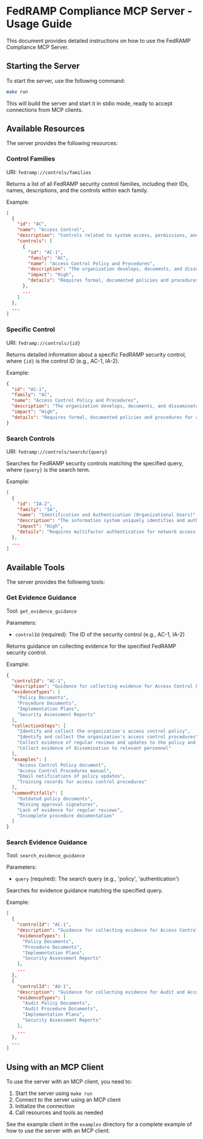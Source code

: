 # FedRAMP Compliance MCP Server - Usage Guide

This document provides detailed instructions on how to use the FedRAMP Compliance MCP Server.

## Starting the Server

To start the server, use the following command:

```bash
make run
```

This will build the server and start it in stdio mode, ready to accept connections from MCP clients.

## Available Resources

The server provides the following resources:

### Control Families

URI: `fedramp://controls/families`

Returns a list of all FedRAMP security control families, including their IDs, names, descriptions, and the controls within each family.

Example:
```json
[
  {
    "id": "AC",
    "name": "Access Control",
    "description": "Controls related to system access, permissions, and authentication",
    "controls": [
      {
        "id": "AC-1",
        "family": "AC",
        "name": "Access Control Policy and Procedures",
        "description": "The organization develops, documents, and disseminates an access control policy and procedures.",
        "impact": "High",
        "details": "Requires formal, documented policies and procedures for access control that address purpose, scope, roles, responsibilities, management commitment, coordination, and compliance."
      },
      ...
    ]
  },
  ...
]
```

### Specific Control

URI: `fedramp://controls/{id}`

Returns detailed information about a specific FedRAMP security control, where `{id}` is the control ID (e.g., AC-1, IA-2).

Example:
```json
{
  "id": "AC-1",
  "family": "AC",
  "name": "Access Control Policy and Procedures",
  "description": "The organization develops, documents, and disseminates an access control policy and procedures.",
  "impact": "High",
  "details": "Requires formal, documented policies and procedures for access control that address purpose, scope, roles, responsibilities, management commitment, coordination, and compliance."
}
```

### Search Controls

URI: `fedramp://controls/search/{query}`

Searches for FedRAMP security controls matching the specified query, where `{query}` is the search term.

Example:
```json
[
  {
    "id": "IA-2",
    "family": "IA",
    "name": "Identification and Authentication (Organizational Users)",
    "description": "The information system uniquely identifies and authenticates organizational users.",
    "impact": "High",
    "details": "Requires multifactor authentication for network access to privileged and non-privileged accounts and for local access to privileged accounts."
  },
  ...
]
```

## Available Tools

The server provides the following tools:

### Get Evidence Guidance

Tool: `get_evidence_guidance`

Parameters:
- `controlId` (required): The ID of the security control (e.g., AC-1, IA-2)

Returns guidance on collecting evidence for the specified FedRAMP security control.

Example:
```json
{
  "controlId": "AC-1",
  "description": "Guidance for collecting evidence for Access Control Policy and Procedures",
  "evidenceTypes": [
    "Policy Documents",
    "Procedure Documents",
    "Implementation Plans",
    "Security Assessment Reports"
  ],
  "collectionSteps": [
    "Identify and collect the organization's access control policy",
    "Identify and collect the organization's access control procedures",
    "Collect evidence of regular reviews and updates to the policy and procedures",
    "Collect evidence of dissemination to relevant personnel"
  ],
  "examples": [
    "Access Control Policy document",
    "Access Control Procedures manual",
    "Email notifications of policy updates",
    "Training records for access control procedures"
  ],
  "commonPitfalls": [
    "Outdated policy documents",
    "Missing approval signatures",
    "Lack of evidence for regular reviews",
    "Incomplete procedure documentation"
  ]
}
```

### Search Evidence Guidance

Tool: `search_evidence_guidance`

Parameters:
- `query` (required): The search query (e.g., 'policy', 'authentication')

Searches for evidence guidance matching the specified query.

Example:
```json
[
  {
    "controlId": "AC-1",
    "description": "Guidance for collecting evidence for Access Control Policy and Procedures",
    "evidenceTypes": [
      "Policy Documents",
      "Procedure Documents",
      "Implementation Plans",
      "Security Assessment Reports"
    ],
    ...
  },
  {
    "controlId": "AU-1",
    "description": "Guidance for collecting evidence for Audit and Accountability Policy and Procedures",
    "evidenceTypes": [
      "Audit Policy Documents",
      "Audit Procedure Documents",
      "Implementation Plans",
      "Security Assessment Reports"
    ],
    ...
  },
  ...
]
```

## Using with an MCP Client

To use the server with an MCP client, you need to:

1. Start the server using `make run`
2. Connect to the server using an MCP client
3. Initialize the connection
4. Call resources and tools as needed

See the example client in the `examples` directory for a complete example of how to use the server with an MCP client. 